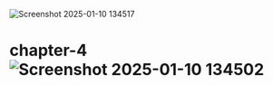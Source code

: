 ![Screenshot 2025-01-10 134517](https://github.com/user-attachments/assets/6316c6e3-9c0a-42e4-8d15-e9324c11d86e)
# chapter-4![Screenshot 2025-01-10 134502](https://github.com/user-attachments/assets/de91dea5-03f4-4a08-9eeb-64311f25e1f2)
